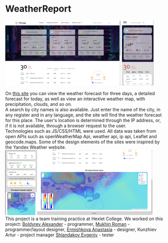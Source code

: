 # WeatherReport
<img src="screenshots/image.png" alt="drawing" style="width:366px;"/>     <img src="screenshots/image-2.png" alt="drawing" style="width:100px;"/><br>

On <a href='https://alexandrsperansky.github.io/WeatherReport/'>this site</a> you can view the weather forecast for three days, a detailed forecast for today, as well as view an interactive weather map, with precipitation, clouds, and so on. <br>
A search by city names is also available. Just enter the name of the city, in any register and in any language, and the site will find the weather forecast for this place. The user's location is determined through the IP address, or, if it is not available, through a browser request to the user.<br>
Technologies such as JS/CSS/HTML were used. All data was taken from open APIs such as openWeatherMap Api, weather api, ip api, Leaflet and geocode.maps. Some of the design elements of the sites were inspired by the Yandex Weather website.<br>
<img src="screenshots/image-3.png" alt="drawing" style="width:101px;"/><img src="screenshots/image-1.png" alt="drawing" style="width:366px;"/><br>
This project is a team training practice at Hexlet College. We worked on this project: <a href='https://github.com/AlexandrSperansky' taregt='_blank'>Boldyrev Alexander</a> - programmer, <a href='https://github.com/mkh1n' target='_blank'>Mukhin Roman</a> - programmer/layout designer, <a href='https://github.com/Larkns' target='_blank'>Ermishkova Anastasia</a> - designer, Kunzhiev Artur - project manager
<a href='https://github.com/H3nt3r' target='_blank'>Shlandakov Evgeniy</a>  - tester